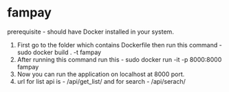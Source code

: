 # fampay
prerequisite - should have Docker installed in your system.
1. First go to the folder which contains Dockerfile then run this command - sudo docker build . -t fampay
2. After running this command run this - sudo docker run -it -p 8000:8000 fampay
3. Now you can run the application on localhost at 8000 port.
4. url for list api is - /api/get_list/ and for search - /api/serach/
